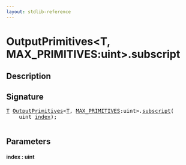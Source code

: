 ```yaml
---
layout: stdlib-reference
---
```


# OutputPrimitives\<T, MAX\_PRIMITIVES:uint\>\.subscript

## Description





## Signature 

<pre>
<a href="../index.html#typeparam-T" class="code_type">T</a> <a href="../index.html" class="code_type">OutputPrimitives</a>&lt;<a href="../index.html#typeparam-T" class="code_type">T</a>, <a href="../index.html#decl-MAX_PRIMITIVES" class="code_var">MAX_PRIMITIVES</a>:<span class="code_keyword">uint</span>&gt;.<a href=".html">subscript</a>(
    <span class="code_keyword">uint</span> <a href=".html#decl-index" class="code_param">index</a>);

</pre>

## Parameters

####  <a id="decl-index"></a>index  : uint

